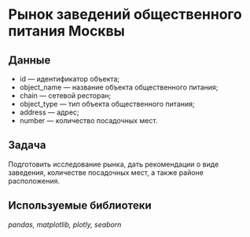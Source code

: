 # Рынок заведений общественного питания Москвы

## Данные

- id — идентификатор объекта;
- object_name — название объекта общественного питания;
- chain — сетевой ресторан;
- object_type — тип объекта общественного питания;
- address — адрес;
- number — количество посадочных мест.

## Задача

Подготовить исследование рынка, дать рекомендации о виде заведения, количестве посадочных мест, а также районе расположения.

## Используемые библиотеки

*pandas, matplotlib, plotly, seaborn*
